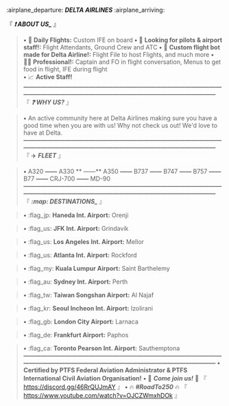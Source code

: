 :airplane_departure:  ***__DELTA AIRLINES__*** :airplane_arriving: 

『 ***:exclamation:  __ABOUT US___*** 』

> **•**  :loudspeaker: **Daily Flights:** Custom IFE on board 
> **•**  :pencil: **Looking for pilots & airport staff!:**  Flight Attendants, Ground Crew and ATC 
> **•**  :robot:  **Custom flight bot made for Delta Airline!:** Flight File to host Flights, and much more
> **•**  :man_office_worker: **Professional!:** Captain and FO in flight conversation, Menus to get food in flight, IFE during flight  
> **•**  :chart_with_upwards_trend:  **Active Staff!**
**—————————————————————————————————————————————————————————————————**
『 ***:question:  __WHY US?__*** 』

> **•**  An active community here at Delta Airlines making sure you have a good time when you are with us! Why not check us out! We'd love to have at Delta.
**—————————————————————————————————————————————————————————————————**
『 :airplane:  __***FLEET***__ 』
 
> **•**  A320  **——**  A330 ** ——**  A350  **——**  B737  **——**  B747  **——**  B757  **——**  B77  **——**  CRJ-700  **——**  MD-90
**—————————————————————————————————————————————————————————————————**
『 ***:map:   __DESTINATIONS___*** 』

> **•**  :flag_jp: **Haneda Int. Airport:** Orenji 

> **•**  :flag_us:  **JFK Int. Airport:** Grindavik 

> **•**  :flag_us:  **Los Angeles Int. Airport:** Mellor

> **•**  :flag_us:  **Atlanta Int. Airport:** Rockford 

> **•**  :flag_my:  **Kuala Lumpur Airport:** Saint Barthelemy 

> **•**  :flag_au:  **Sydney Int. Airport:** Perth

> **•**  :flag_tw:  **Taiwan Songshan Airport:** Al Najaf

> **•**  :flag_kr:  **Seoul Incheon Int. Airport:** Izolirani  

> **•**  :flag_gb:  **London City Airport:** Larnaca  

> **•**  :flag_de:  **Frankfurt Airport:** Paphos 

> **•**  :flag_ca:  **Toronto Pearson Int. Airport:** Sauthemptona 
**—————————————————————————————————————————————————————————————————**
> **•**  **Certified by PTFS Federal Aviation Administrator & PTFS International Civil Aviation Organisation!**
> **•**  :tada:   ***Come join us!***  :tada: 『  https://discord.gg/46RrQUJmAY 』
> **•**  :fire:  ***#RoadTo250***  :fire:  『 https://www.youtube.com/watch?v=OJCZWmxhDOk 』
